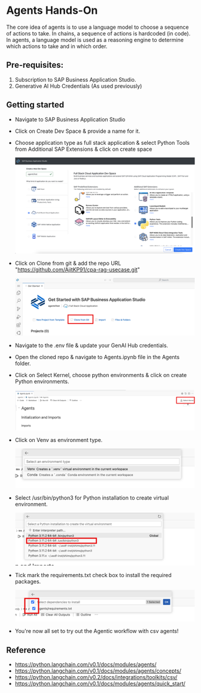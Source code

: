 # Agents Hands-On
The core idea of agents is to use a language model to choose a sequence of actions to take. In chains, a sequence of actions is hardcoded (in code). In agents, a language model is used as a reasoning engine to determine which actions to take and in which order.

## Pre-requisites:

1. Subscription to SAP Business Application Studio.
2. Generative AI Hub Credentials (As used previously)

## Getting started

- Navigate to SAP Business Application Studio
- Click on Create Dev Space & provide a name for it.
- Choose application type as full stack application & select Python Tools from Additional SAP Extensions & click on create space

    ![devspace](images/devSpace.png)

- Click on Clone from git & add the repo URL "https://github.com/AjitKP91/cpa-rag-usecase.git"

    ![clone](images/clone.png)

- Navigate to the .env file & update your GenAI Hub credentials.  
- Open the cloned repo & navigate to Agents.ipynb file in the Agents folder.
- Click on Select Kernel, choose python environments & click on create Python environments.

    ![clone](images/kernel.png)

- Click on Venv as environment type.

    ![clone](images/venv.png)

- Select /usr/bin/python3 for Python installation to create virtual environment.

    ![clone](images/python3.png)

- Tick mark the requirements.txt check box to install the required packages.

    ![clone](images/requirements.png)

- You're now all set to try out the Agentic workflow with csv agents!


## Reference

- https://python.langchain.com/v0.1/docs/modules/agents/
- https://python.langchain.com/v0.1/docs/modules/agents/concepts/
- https://python.langchain.com/v0.2/docs/integrations/toolkits/csv/
- https://python.langchain.com/v0.1/docs/modules/agents/quick_start/